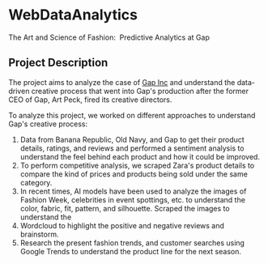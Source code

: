 # WebDataAnalytics
The Art and Science of Fashion: ​ Predictive Analytics at Gap​

## Project Description
The project aims to analyze the case of [Gap Inc](https://github.com/MonaDuvvapu/WebDataAnalytics/blob/main/517115-PDF-ENG.pdf) and understand the data-driven creative process that went into Gap's production after the former CEO of Gap, Art Peck, fired its creative directors. 

To analyze this project, we worked on different approaches to understand Gap's creative process:

1. Data from Banana Republic, Old Navy, and Gap to get their product details, ratings, and reviews and performed a sentiment analysis to understand the feel behind each product and how it could be improved.
2. To perform competitive analysis, we scraped Zara's product details to compare the kind of prices and products being sold under the same category.
3. In recent times, AI models have been used to analyze the images of Fashion Week, celebrities in event spottings, etc. to understand the color, fabric, fit, pattern, and silhouette. Scraped the images to understand the 
4. Wordcloud to highlight the positive and negative reviews and brainstorm.
5. Research the present fashion trends, and customer searches using Google Trends to understand the product line for the next season.
